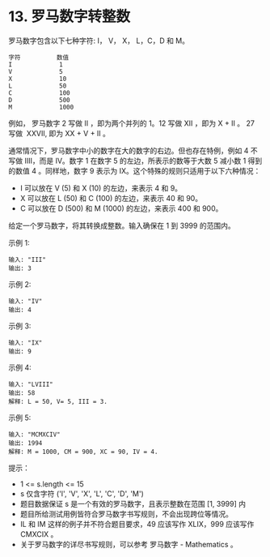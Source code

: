 # 13. 罗马数字转整数

罗马数字包含以下七种字符: I， V， X， L，C，D 和 M。

```
字符          数值
I             1
V             5
X             10
L             50
C             100
D             500
M             1000
```
例如， 罗马数字 2 写做 II ，即为两个并列的 1。12 写做 XII ，即为 X + II 。 27 写做  XXVII, 即为 XX + V + II 。

通常情况下，罗马数字中小的数字在大的数字的右边。但也存在特例，例如 4 不写做 IIII，而是 IV。数字 1 在数字 5 的左边，所表示的数等于大数 5 减小数 1 得到的数值 4 。同样地，数字 9 表示为 IX。这个特殊的规则只适用于以下六种情况：
 - I 可以放在 V (5) 和 X (10) 的左边，来表示 4 和 9。
 - X 可以放在 L (50) 和 C (100) 的左边，来表示 40 和 90。 
 - C 可以放在 D (500) 和 M (1000) 的左边，来表示 400 和 900。
 
 给定一个罗马数字，将其转换成整数。输入确保在 1 到 3999 的范围内。
 

示例 1:

    输入: "III"
    输出: 3
示例 2:

    输入: "IV"
    输出: 4
示例 3:

    输入: "IX"
    输出: 9
示例 4:

    输入: "LVIII"
    输出: 58
    解释: L = 50, V= 5, III = 3.
示例 5:

    输入: "MCMXCIV"
    输出: 1994
    解释: M = 1000, CM = 900, XC = 90, IV = 4.

提示：

 - 1 <= s.length <= 15
 - s 仅含字符 ('I', 'V', 'X', 'L', 'C', 'D', 'M')
 - 题目数据保证 s 是一个有效的罗马数字，且表示整数在范围 [1, 3999] 内
 - 题目所给测试用例皆符合罗马数字书写规则，不会出现跨位等情况。
 - IL 和 IM 这样的例子并不符合题目要求，49 应该写作 XLIX，999 应该写作 CMXCIX 。
 - 关于罗马数字的详尽书写规则，可以参考 罗马数字 - Mathematics 。
